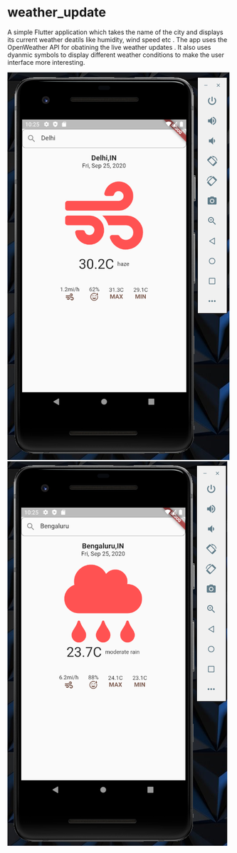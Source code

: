 # weather_update

A simple Flutter application which takes the name of the city and displays its current weather deatils like humidity, wind speed etc . The app uses the OpenWeather API for obatining the live weather updates . It also uses dyanmic symbols to display different weather conditions to make the user interface more interesting.


<img src="/lib/weather 1.png" alt="My cool logo"/>
<img src="/lib/weather 2.png" alt="My cool logo"/>


